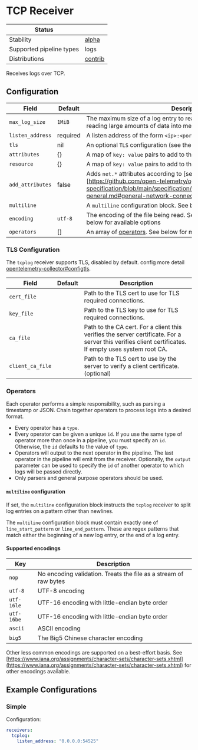 # TCP Receiver

| Status                   |           |
| ------------------------ |-----------|
| Stability                | [alpha]   |
| Supported pipeline types | logs      |
| Distributions            | [contrib] |

Receives logs over TCP.

## Configuration

| Field             | Default          | Description                                                                                                        |
| ---               | ---              | ---                                                                                                                |
| `max_log_size`    | `1MiB`           | The maximum size of a log entry to read before failing. Protects against reading large amounts of data into memory |
| `listen_address`  | required         | A listen address of the form `<ip>:<port>`                                                                         |
| `tls`             | nil              | An optional `TLS` configuration (see the TLS configuration section)                                                |
| `attributes`      | {}               | A map of `key: value` pairs to add to the entry's attributes                                                       |
| `resource`        | {}               | A map of `key: value` pairs to add to the entry's resource                                                         |
| `add_attributes`  | false            | Adds `net.*` attributes according to [semantic convention][https://github.com/open-telemetry/opentelemetry-specification/blob/main/specification/trace/semantic_conventions/span-general.md#general-network-connection-attributes] |
| `multiline`       |                  | A `multiline` configuration block. See below for details                                                           |
| `encoding`        | `utf-8`          | The encoding of the file being read. See the list of supported encodings below for available options               |
| `operators`       | []               | An array of [operators](../../pkg/stanza/docs/operators/README.md#what-operators-are-available). See below for more details |

### TLS Configuration

The `tcplog` receiver supports TLS, disabled by default.
config more detail [opentelemetry-collector#configtls](https://github.com/open-telemetry/opentelemetry-collector/tree/main/config/configtls#tls-configuration-settings).

| Field             | Default          | Description                               |
| ---               | ---              | ---                                       |
| `cert_file`       |                  | Path to the TLS cert to use for TLS required connections.   |
| `key_file`        |                  | Path to the TLS key to use for TLS required connections.       |
| `ca_file`         |                  | Path to the CA cert. For a client this verifies the server certificate. For a server this verifies client certificates. If empty uses system root CA.        |
| `client_ca_file`  |                  | Path to the TLS cert to use by the server to verify a client certificate. (optional)   |

### Operators

Each operator performs a simple responsibility, such as parsing a timestamp or JSON. Chain together operators to process logs into a desired format.

- Every operator has a `type`.
- Every operator can be given a unique `id`. If you use the same type of operator more than once in a pipeline, you must specify an `id`. Otherwise, the `id` defaults to the value of `type`.
- Operators will output to the next operator in the pipeline. The last operator in the pipeline will emit from the receiver. Optionally, the `output` parameter can be used to specify the `id` of another operator to which logs will be passed directly.
- Only parsers and general purpose operators should be used.

#### `multiline` configuration

If set, the `multiline` configuration block instructs the `tcplog` receiver to split log entries on a pattern other than newlines.

The `multiline` configuration block must contain exactly one of `line_start_pattern` or `line_end_pattern`. These are regex patterns that
match either the beginning of a new log entry, or the end of a log entry.

#### Supported encodings

| Key        | Description
| ---        | ---                                                              |
| `nop`      | No encoding validation. Treats the file as a stream of raw bytes |
| `utf-8`    | UTF-8 encoding                                                   |
| `utf-16le` | UTF-16 encoding with little-endian byte order                    |
| `utf-16be` | UTF-16 encoding with little-endian byte order                    |
| `ascii`    | ASCII encoding                                                   |
| `big5`     | The Big5 Chinese character encoding                              |

Other less common encodings are supported on a best-effort basis.
See [https://www.iana.org/assignments/character-sets/character-sets.xhtml](https://www.iana.org/assignments/character-sets/character-sets.xhtml)
for other encodings available.

## Example Configurations

### Simple

Configuration:

```yaml
receivers:
  tcplog:
    listen_address: "0.0.0.0:54525"
```
[alpha]:https://github.com/open-telemetry/opentelemetry-collector#alpha
[contrib]:https://github.com/open-telemetry/opentelemetry-collector-releases/tree/main/distributions/otelcol-contrib
